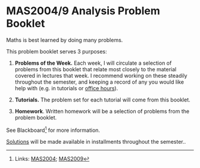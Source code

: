 # MAS2004/9 Analysis Problem Booklet

Maths is best learned by doing many problems. 

This problem booklet serves 3 purposes: 

1. **Problems of the Week.** Each week, I will circulate a selection of problems from this booklet that relate most closely to the material covered in lectures that week. I recommend working on these steadily throughout the semester, and keeping a record of any you would like help with (e.g. in tutorials or [office hours](https://calendar.app.google/1LFwxG3HSMFM8pC17)).

2. **Tutorials.** The problem set for each tutorial will come from this booklet.

3. **Homework**. Written homework will be a selection of problems from the problem booklet. 

See Blackboard[^links] for more information.

[^links]: Links: [MAS2004](https://vle.shef.ac.uk/webapps/blackboard/content/listContentEditable.jsp?content_id=_7918618_1&course_id=_119813_1&mode=reset); [MAS2009](https://vle.shef.ac.uk/ultra/courses/_119818_1/cl/outline)

[Solutions](#sol) will be made available in installments throughout the semester..
